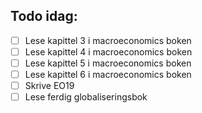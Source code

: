 ## Todo idag:
- [ ] Lese kapittel 3 i macroeconomics boken
- [ ] Lese kapittel 4 i macroeconomics boken
- [ ] Lese kapittel 5 i macroeconomics boken
- [ ] Lese kapittel 6 i macroeconomics boken
- [ ] Skrive EO19
- [ ] Lese ferdig globaliseringsbok

